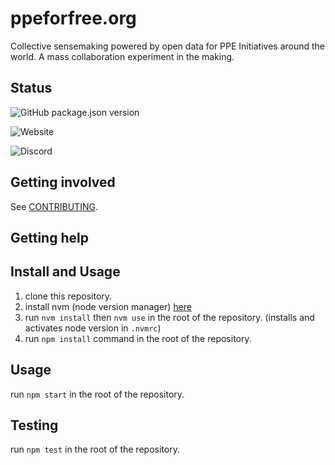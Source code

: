 # ppeforfree.org

Collective sensemaking powered by open data for PPE Initiatives around the world. A mass collaboration experiment in the making.

## Status

![GitHub package.json version](https://img.shields.io/github/package-json/v/PPEForFree/ppeforfree)

![Website](https://img.shields.io/website?down_color=red&down_message=offline&up_color=green&up_message=online&url=https%3A%2F%2Fppeforfree.org)

![Discord](https://img.shields.io/discord/697286781208363078)

## Getting involved

See [CONTRIBUTING](CONTRIBUTING.md).

## Getting help

## Install and Usage

1. clone this repository.
2. install nvm (node version manager) [here](https://github.com/nvm-sh/nvm#install--update-script)
3. run `nvm install` then `nvm use` in the root of the repository. (installs and activates node version in `.nvmrc`)
4. run `npm install` command in the root of the repository.

## Usage

run `npm start` in the root of the repository.

## Testing

run `npm test` in the root of the repository.

